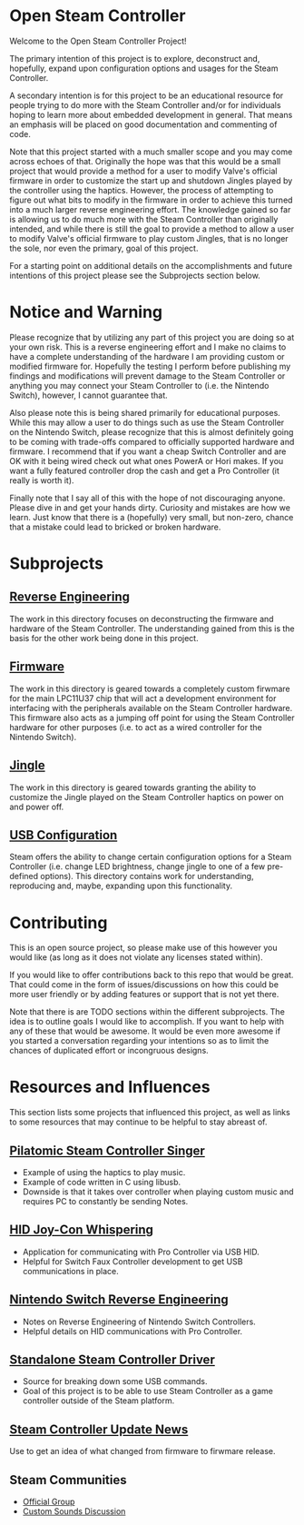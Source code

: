 # Open Steam Controller

Welcome to the Open Steam Controller Project!

The primary intention of this project is to explore, deconstruct and, hopefully,
 expand upon configuration options and usages for the Steam Controller. 

A secondary intention is for this project to be an educational resource for 
 people trying to do more with the Steam Controller and/or for individuals 
 hoping to learn more about embedded development in general. That means an 
 emphasis will be placed on good documentation and commenting of code. 

Note that this project started with a much smaller scope and you may come across
 echoes of that. Originally the hope was that this would be a small project that
 would provide a method for a user to modify Valve's official firmware in order
 to customize the start up and shutdown Jingles played by the controller using
 the haptics. However, the process of attempting to figure out what bits to 
 modify in the firmware in order to achieve this turned into a much larger 
 reverse engineering effort. The knowledge gained so far is allowing us to do 
 much more with the Steam Controller than originally intended, and while there 
 is still the goal to provide a method to allow a user to modify Valve's 
 official firmware to play custom Jingles, that is no longer the sole, nor even
 the primary, goal of this project. 

For a starting point on additional details on the accomplishments and future
 intentions of this project please see the Subprojects section below. 


# Notice and Warning

Please recognize that by utilizing any part of this project you are doing so at
 your own risk. This is a reverse engineering effort and I make no claims to
 have a complete understanding of the hardware I am providing custom or modified
 firmware for. Hopefully the testing I perform before publishing my findings and
 modifications will prevent damage to the Steam Controller or anything you may
 connect your Steam Controller to (i.e. the Nintendo Switch), however, I cannot
 guarantee that. 

Also please note this is being shared primarily for educational purposes. While
 this may allow a user to do things such as use the Steam Controller on the
 Nintendo Switch, please recognize that this is almost definitely going to be
 coming with trade-offs compared to officially supported hardware and firmware.
 I recommend that if you want a cheap Switch Controller and are OK with it being
 wired check out what ones PowerA or Hori makes. If you want a fully featured
 controller drop the cash and get a Pro Controller (it really is worth it).  

Finally note that I say all of this with the hope of not discouraging anyone.
 Please dive in and get your hands dirty. Curiosity and mistakes are how we
 learn. Just know that there is a (hopefully) very small, but non-zero, chance
 that a mistake could lead to bricked or broken hardware. 


# Subprojects

## [Reverse Engineering](./ReverseEngineering/)

The work in this directory focuses on deconstructing the firmware and hardware
 of the Steam Controller. The understanding gained from this is the basis for
 the other work being done in this project. 

## [Firmware](./Firmware/)

The work in this directory is geared towards a completely custom firwmare for 
 the main LPC11U37 chip that will act a development environment for interfacing
 with the peripherals available on the Steam Controller hardware. This firmware
 also acts as a jumping off point for using the Steam Controller hardware for
 other purposes (i.e. to act as a wired controller for the Nintendo Switch).

## [Jingle](./Jingle)

The work in this directory is geared towards granting the ability to customize
 the Jingle played on the Steam Controller haptics on power on and power off. 

## [USB Configuration](./UsbConfiguration)

Steam offers the ability to change certain configuration options for a Steam
 Controller (i.e. change LED brightness, change jingle to one of a few 
 pre-defined options). This directory contains work for understanding, 
 reproducing and, maybe, expanding upon this functionality.


# Contributing

This is an open source project, so please make use of this however you would
 like (as long as it does not violate any licenses stated within). 

If you would like to offer contributions back to this repo that would be great.
 That could come in the form of issues/discussions on how this could be more
 user friendly or by adding features or support that is not yet there. 

Note that there is are TODO sections within the different subprojects. The idea
 is to outline goals I would like to accomplish. If you want to help with any of
 these that would be awesome. It would be even more awesome if you started a
 conversation regarding your intentions so as to limit the chances of duplicated
 effort or incongruous designs.


# Resources and Influences

This section lists some projects that influenced this project, as well as links
 to some resources that may continue to be helpful to stay abreast of.

## [Pilatomic Steam Controller Singer](https://gitlab.com/Pilatomic/SteamControllerSinger)

* Example of using the haptics to play music.
* Example of code written in C using libusb.
* Downside is that it takes over controller when playing custom music and requires PC to constantly be sending Notes.

## [HID Joy-Con Whispering](https://github.com/shinyquagsire23/HID-Joy-Con-Whispering)

* Application for communicating with Pro Controller via USB HID. 
* Helpful for Switch Faux Controller development to get USB communications in place. 

## [Nintendo Switch Reverse Engineering](https://github.com/dekuNukem/Nintendo_Switch_Reverse_Engineering)

* Notes on Reverse Engineering of Nintendo Switch Controllers.
* Helpful details on HID communications with Pro Controller. 

## [Standalone Steam Controller Driver](https://github.com/ynsta/steamcontroller)

* Source for breaking down some USB commands.
* Goal of this project is to be able to use Steam Controller as a game controller outside of the Steam platform. 

## [Steam Controller Update News](http://store.steampowered.com/news/?appids=353370)

Use to get an idea of what changed from firmware to firwmare release.

## Steam Communities

* [Official Group](http://steamcommunity.com/games/353370#announcements/detail/901091250587237164)
* [Custom Sounds Discussion](https://steamcommunity.com/app/353370/discussions/0/458607699626517823/)
